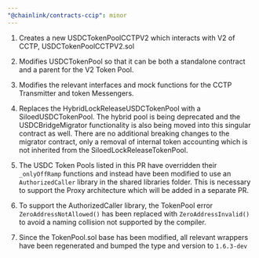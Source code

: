 ```yaml
---
"@chainlink/contracts-ccip": minor
---
```


1. Creates a new USDCTokenPoolCCTPV2 which interacts with V2 of CCTP, USDCTokenPoolCCTPV2.sol

2. Modifies USDCTokenPool so that it can be both a standalone contract and a parent for the V2 Token Pool.

3. Modifies the relevant interfaces and mock functions for the CCTP Transmitter and token Messengers.

4. Replaces the HybridLockReleaseUSDCTokenPool with a SiloedUSDCTokenPool. The hybrid pool is being deprecated and the USDCBridgeMigrator functionality is also being moved into this singular contract as well. There are no additional breaking changes to the migrator contract,
only a removal of internal token accounting which is not inherited from the SiloedLockReleaseTokenPool.

5. The USDC Token Pools listed in this PR have overridden their `_onlyOffRamp` functions and instead have been modified to use an `AuthorizedCaller` library in the shared libraries folder. This is necessary to support the Proxy architecture which will be added in a separate PR.

6. To support the AuthorizedCaller library, the TokenPool error `ZeroAddressNotAllowed()` has been replaced with `ZeroAddressInvalid()` to avoid a naming collision not supported by the compiler.

7. Since the TokenPool.sol base has been modified, all relevant wrappers have been regenerated and bumped the type and version
to `1.6.3-dev`